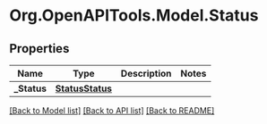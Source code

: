 # Org.OpenAPITools.Model.Status
## Properties

Name | Type | Description | Notes
------------ | ------------- | ------------- | -------------
**_Status** | [**StatusStatus**](StatusStatus.md) |  | 

[[Back to Model list]](../README.md#documentation-for-models) [[Back to API list]](../README.md#documentation-for-api-endpoints) [[Back to README]](../README.md)

